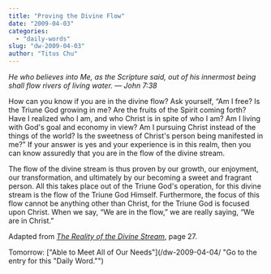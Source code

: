 ```yaml
---
title: "Proving the Divine Flow"
date: "2009-04-03"
categories: 
  - "daily-words"
slug: "dw-2009-04-03"
author: "Titus Chu"
---
```


_He who believes into Me, as the Scripture said, out of his innermost being shall flow rivers of living water. — John 7:38_

How can you know if you are in the divine flow? Ask yourself, “Am I free? Is the Triune God growing in me? Are the fruits of the Spirit coming forth? Have I realized who I am, and who Christ is in spite of who I am? Am I living with God's goal and economy in view? Am I pursuing Christ instead of the things of the world? Is the sweetness of Christ's person being manifested in me?” If your answer is yes and your experience is in this realm, then you can know assuredly that you are in the flow of the divine stream.

The flow of the divine stream is thus proven by our growth, our enjoyment, our transformation, and ultimately by our becoming a sweet and fragrant person. All this takes place out of the Triune God's operation, for this divine stream is the flow of the Triune God Himself. Furthermore, the focus of this flow cannot be anything other than Christ, for the Triune God is focused upon Christ. When we say, “We are in the flow,” we are really saying, “We are in Christ.”

Adapted from _[The Reality of the Divine Stream](/book-reality-of-the-divine-stream/ "Go to the entry for this book")_, page 27.

Tomorrow: ["Able to Meet All of Our Needs"](/dw-2009-04-04/ "Go to the entry for this "Daily Word."")
